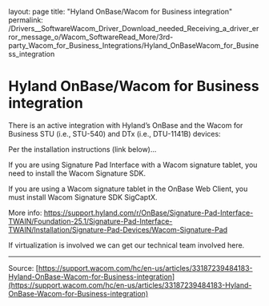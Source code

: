 layout: page
title: "Hyland OnBase/Wacom for Business integration"
permalink: /Drivers__SoftwareWacom_Driver_Download_needed_Receiving_a_driver_error_message_o/Wacom_SoftwareRead_More/3rd-party_Wacom_for_Business_Integrations/Hyland_OnBaseWacom_for_Business_integration

# Hyland OnBase/Wacom for Business integration

There is an active integration with Hyland’s OnBase and the Wacom for Business STU (i.e., STU-540) and DTx (i.e., DTU-1141B) devices:

Per the installation instructions (link below)...

If you are using Signature Pad Interface with a Wacom signature tablet, you need to install the Wacom Signature SDK.

If you are using a Wacom signature tablet in the OnBase Web Client, you must install Wacom Signature SDK SigCaptX.

More info: https://support.hyland.com/r/OnBase/Signature-Pad-Interface-TWAIN/Foundation-25.1/Signature-Pad-Interface-TWAIN/Installation/Signature-Pad-Devices/Wacom-Signature-Pad

If virtualization is involved we can get our technical team involved here.

---
Source: [https://support.wacom.com/hc/en-us/articles/33187239484183-Hyland-OnBase-Wacom-for-Business-integration](https://support.wacom.com/hc/en-us/articles/33187239484183-Hyland-OnBase-Wacom-for-Business-integration)

